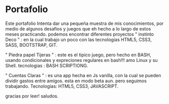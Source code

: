 # Portafolio
Este portafolio Intenta dar una pequeña muestra de mis conocimientos, por medio de algunos desafios y juegos que eh hecho a lo largo de estos meses practicando.
podemos encontrar diferentes proyectos
" instinto Deco " :
en la cual trabajo un poco con las tecnologias HTML5, CSS3, SASS, BOOTSTRAP, GIT.

" Piedra papel Tijeras " :
este es el tipico juego, pero hecho en BASH, usando condicionales y expreciones regulares en bash!!!
amo Linux y su Shell.
tecnologias : BASH SCRIPTIONG.

" Cuentas Claras " :
es una app hecha en Js vanilla, con la cual se pueden dividir gastos entre amigos.
esta en modo beta aun.
pero seguimos trabajando.
Tecnologias: HTML5, CSS3, JAVASCRIPT.

gracias por leer!
saludos.
